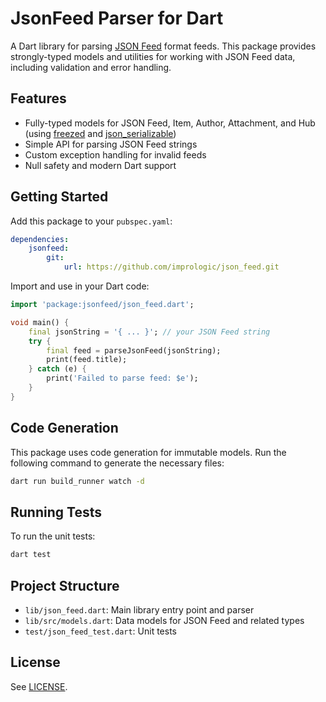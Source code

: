 # JsonFeed Parser for Dart

A Dart library for parsing [JSON Feed](https://www.jsonfeed.org/version/1.1/) format feeds. This package provides strongly-typed models and utilities for working with JSON Feed data, including validation and error handling.

## Features

- Fully-typed models for JSON Feed, Item, Author, Attachment, and Hub (using [freezed](https://pub.dev/packages/freezed) and [json_serializable](https://pub.dev/packages/json_serializable))
- Simple API for parsing JSON Feed strings
- Custom exception handling for invalid feeds
- Null safety and modern Dart support

## Getting Started

Add this package to your `pubspec.yaml`:

```yaml
dependencies:
	jsonfeed:
		git:
			url: https://github.com/imprologic/json_feed.git
```

Import and use in your Dart code:

```dart
import 'package:jsonfeed/json_feed.dart';

void main() {
	final jsonString = '{ ... }'; // your JSON Feed string
	try {
		final feed = parseJsonFeed(jsonString);
		print(feed.title);
	} catch (e) {
		print('Failed to parse feed: $e');
	}
}
```

## Code Generation

This package uses code generation for immutable models. Run the following command to generate the necessary files:

```bash
dart run build_runner watch -d
```

## Running Tests

To run the unit tests:

```bash
dart test
```

## Project Structure

- `lib/json_feed.dart`: Main library entry point and parser
- `lib/src/models.dart`: Data models for JSON Feed and related types
- `test/json_feed_test.dart`: Unit tests

## License

See [LICENSE](LICENSE).

